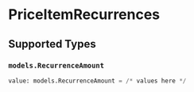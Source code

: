 # PriceItemRecurrences


## Supported Types

### `models.RecurrenceAmount`

```python
value: models.RecurrenceAmount = /* values here */
```


